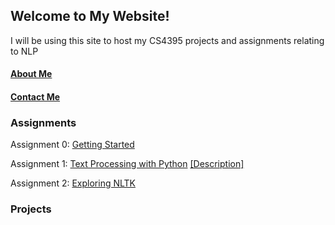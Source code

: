 ## Welcome to My Website!
I will be using this site to host my CS4395 projects and assignments relating to NLP

#### [About Me](https://kshi4234.github.io/CS4395-HLT/about)
#### [Contact Me](https://kshi4234.github.io/CS4395-HLT/contact)


### Assignments

Assignment 0: [Getting Started]('https://kshi4234.github.io/assignments/assignment%200/Overview%20of%20NLP.pdf')

Assignment 1: [Text Processing with Python](https://kshi4234.github.io/assignments/assignment%201/) [[Description]](https://kshi4234.github.io/CS4395-HLT/descriptions)

Assignment 2: [Exploring NLTK]()

### Projects
